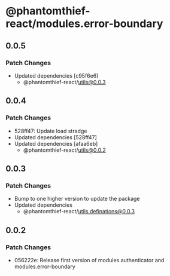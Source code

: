 # @phantomthief-react/modules.error-boundary

## 0.0.5

### Patch Changes

- Updated dependencies [c95f6e6]
  - @phantomthief-react/utils@0.0.3

## 0.0.4

### Patch Changes

- 528ff47: Update load stradge
- Updated dependencies [528ff47]
- Updated dependencies [afaa6eb]
  - @phantomthief-react/utils@0.0.2

## 0.0.3

### Patch Changes

- Bump to one higher version to update the package
- Updated dependencies
  - @phantomthief-react/utils.definations@0.0.3

## 0.0.2

### Patch Changes

- 056222e: Release first version of modules.authenticator and modules.error-boundary
